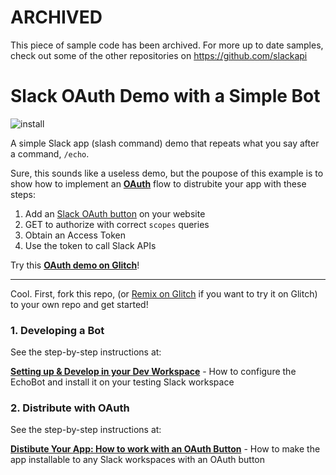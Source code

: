 # ARCHIVED

This piece of sample code has been archived. For more up to date samples, check out some of the other repositories on https://github.com/slackapi

# Slack OAuth Demo with a Simple Bot

![install](https://cdn.glitch.com/2ec8b3de-9650-4eab-b71f-62c01b006901%2Fslack_oauth.png?1507586335453)


A simple Slack app (slash command) demo that repeats what you say after a command, `/echo`.

Sure, this sounds like a useless demo, but the poupose of this example is to show how to implement an [**OAuth**](https://api.slack.com/docs/oauth) flow to distrubite your app with these steps:

1. Add an [Slack OAuth button](https://api.slack.com/docs/slack-button) on your website
2. GET to authorize with correct `scopes` queries
3. Obtain an Access Token
4. Use the token to call Slack APIs

Try this [**OAuth demo on Glitch**](https://slack-echobot-oauth.glitch.me/)!

---


Cool. First, fork this repo, (or [Remix on Glitch](https://gomix.com/#!/remix/slack-echobot-oauth) if you want to try it on Glitch) to your own repo and get started!

###  1. Developing a Bot

See the step-by-step instructions at:

[**Setting up & Develop in your Dev Workspace**](setup.md) - How to configure the EchoBot and install it on your testing Slack workspace

###  2. Distribute with OAuth

See the step-by-step instructions at:

[**Distibute Your App: How to work with an OAuth Button**](oauth.md) - How to make the app installable to any Slack workspaces with an OAuth button
